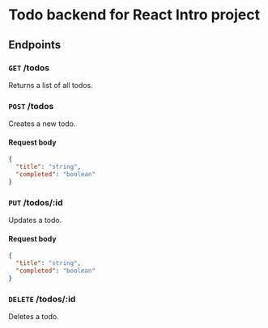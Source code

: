 # Todo backend for React Intro project

## Endpoints

### `GET` /todos

Returns a list of all todos.

### `POST` /todos

Creates a new todo.

#### Request body

```json
{
  "title": "string",
  "completed": "boolean"
}
```

### `PUT` /todos/:id

Updates a todo.

#### Request body

```json
{
  "title": "string",
  "completed": "boolean"
}
```

### `DELETE` /todos/:id

Deletes a todo.

